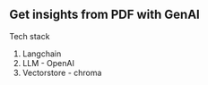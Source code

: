 ## Get insights from PDF with GenAI ##

Tech stack
1. Langchain
2. LLM - OpenAI
3. Vectorstore - chroma
   
